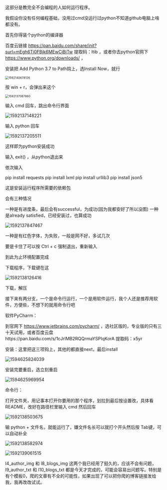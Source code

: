 

这部分是教完全不会编程的人如何运行程序。

我假设你没有任何编程基础，没用过cmd没运行过python不知道github电脑上啥都没有。



首先你得装个python的编译器

百度云链接 https://pan.baidu.com/share/init?surl=mEgh6Ti0FBjk6MEwCjBiTw  提取码：ltib ，或者你去python官网下  https://www.python.org/downloads/ ，

安装把 Add Python 3.7 to Path钩上，选Install Now，就行

<img src="笔记图\小白教程\1592140678126.png" alt="1592140678126" style="zoom:67%;" />



按 win + r，会弹出来这个

<img src="笔记图\小白教程\1592137087860.png" alt="1592137087860" style="zoom: 67%;" />

输入 cmd  回车，跳出命令行界面

![1592137148221](笔记图\小白教程\1592137148221.png)

输入 python 回车

![1592137205511](笔记图\小白教程\1592137205511.png)

这样即为python安装成功



输入 exit()  ，从python退出来

依次输入

pip install requests
pip install lxml
pip install urllib3
pip install json5

这是安装运行程序所需要的依赖包

会有三种情况

一种是有进度条，最后会有successful，为成功(因为我都安好了所以没图)
一种是already satisfied，已经安装过，也算成功

![1592137847467](笔记图\小白教程\1592137847467.png)

一种是有红色字体，为失败，一般是网不好，多试几次

要是卡住了可以按 Ctrl + c 强制退出，重新输入

到此为止环境配置完成



下载程序，下载键在这

![1592138126416](笔记图\小白教程\1592138126416.png)

下载，解压





接下来有两分支，一个是命令行运行，一个是用软件运行，我个人还是推荐用软件，方便些，不想下的就用命令行吧

软件PyCharm：

到官网下 https://www.jetbrains.com/pycharm/ ，选社区版的，专业版的只有三十天试用，或者百度云盘https://pan.baidu.com/s/1cJrlMB2RQQrmaYSPIqKorA 提取码：x5yr 

安装：这里把这三项钩上，其他的都直接next，最后install

![1594625824039](笔记图/小白教程/1594625824039.png)

安装完要重启，选立刻重启

![1594625969954](笔记图/小白教程/1594625969954.png)







命令行：

打开文件夹，用记事本打开你要用的那个程序，划拉到最后按设置改，具体看README，改好在路径栏里输入 cmd 然后回车

![1592138503675](笔记图\小白教程\1592138503675.png)

输 python + 文件名，就能运行了，嫌文件名长可以就打个开头然后按 Tab键，可以自动补全

![1592138582974](笔记图\小白教程\1592138582974.png)

![1592139061515](笔记图\小白教程\1592139061515.png)









l4_author_img 和 l8_blogs_img 这两个我已经用了挺久的，应该不会有问题，l9_author_txt 和 l10_blogs_txt 都是今天才完成的，可能会容易出问题写。特别是有个模板0，爬的文章有不全的可能性，如果出现了可以把你爬的博客链接发给我，我再改改试试。 